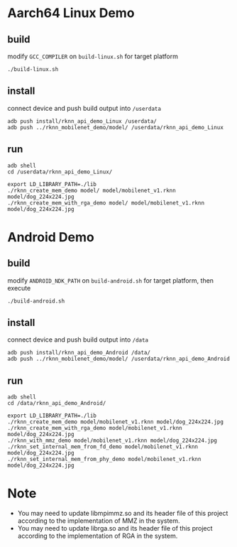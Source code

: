 # Aarch64 Linux Demo
## build

modify `GCC_COMPILER` on `build-linux.sh` for target platform

```
./build-linux.sh
```

## install

connect device and push build output into `/userdata`

```
adb push install/rknn_api_demo_Linux /userdata/
adb push ../rknn_mobilenet_demo/model/ /userdata/rknn_api_demo_Linux
```

## run

```
adb shell
cd /userdata/rknn_api_demo_Linux/
```

```
export LD_LIBRARY_PATH=./lib
./rknn_create_mem_demo model/ model/mobilenet_v1.rknn model/dog_224x224.jpg
./rknn_create_mem_with_rga_demo model/ model/mobilenet_v1.rknn model/dog_224x224.jpg
```

# Android Demo
## build

modify `ANDROID_NDK_PATH` on `build-android.sh` for target platform, then execute

```
./build-android.sh
```

## install

connect device and push build output into `/data`

```
adb push install/rknn_api_demo_Android /data/
adb push ../rknn_mobilenet_demo/model/ /userdata/rknn_api_demo_Android
```

## run

```
adb shell
cd /data/rknn_api_demo_Android/
```

```
export LD_LIBRARY_PATH=./lib
./rknn_create_mem_demo model/mobilenet_v1.rknn model/dog_224x224.jpg
./rknn_create_mem_with_rga_demo model/mobilenet_v1.rknn model/dog_224x224.jpg
./rknn_with_mmz_demo model/mobilenet_v1.rknn model/dog_224x224.jpg
./rknn_set_internal_mem_from_fd_demo model/mobilenet_v1.rknn model/dog_224x224.jpg
./rknn_set_internal_mem_from_phy_demo model/mobilenet_v1.rknn model/dog_224x224.jpg
```

# Note
 - You may need to update libmpimmz.so and its header file of this project according to the implementation of MMZ in the system.
 - You may need to update librga.so and its header file of this project according to the implementation of RGA in the system.
